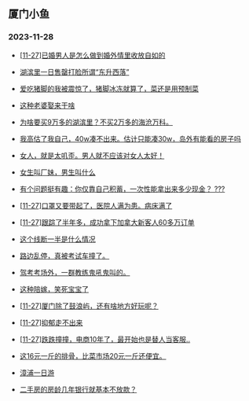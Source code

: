 ## 厦门小鱼 
### 2023-11-28

+ [[11-27]已婚男人是怎么做到婚外情里收放自如的](http://bbs.xmfish.com/read-htm-tid-18112032.html)

+ [湖滨里一日售罄打脸所谓“东升西落”](http://bbs.xmfish.com/read-htm-tid-18111979.html)

+ [爱吃猪脚的我被震惊了，猪脚冰冻就算了，菜还是用预制菜](http://bbs.xmfish.com/read-htm-tid-18112148.html)

+ [这种老婆娶来干啥](http://bbs.xmfish.com/read-htm-tid-18112177.html)

+ [为啥要买9万多的湖滨里？不买2万多的海沧万科。](http://bbs.xmfish.com/read-htm-tid-18112182.html)

+ [我高估了我自己，40w凑不出来。估计只能凑30w，岛外有能看的房子吗](http://bbs.xmfish.com/read-htm-tid-18112279.html)

+ [女人，就是太叽歪。男人就不应该对女人太好！](http://bbs.xmfish.com/read-htm-tid-18112191.html)

+ [女生叫厂妹，男生叫什么](http://bbs.xmfish.com/read-htm-tid-18112179.html)

+ [有个问题挺有趣：你仅靠自己积蓄，一次性能拿出来多少现金？ ???](http://bbs.xmfish.com/read-htm-tid-18112013.html)

+ [[11-27]口罩又要带起了，医院人满为患。病床满了](http://bbs.xmfish.com/read-htm-tid-18112302.html)

+ [[11-27]跟踪了半年多，成功拿下加拿大新客人60多万订单](http://bbs.xmfish.com/read-htm-tid-18112347.html)

+ [这个线断一半是什么情况](http://bbs.xmfish.com/read-htm-tid-18112274.html)

+ [路边乱停，真被考试车撞了。](http://bbs.xmfish.com/read-htm-tid-18112260.html)

+ [驾考考场外，一群教练鬼吼鬼叫的。](http://bbs.xmfish.com/read-htm-tid-18112208.html)

+ [这种陪嫁，笑死宝宝了](http://bbs.xmfish.com/read-htm-tid-18112468.html)

+ [[11-27]厦门除了鼓浪屿，还有啥地方好玩呢？](http://bbs.xmfish.com/read-htm-tid-18112244.html)

+ [[11-27]抑郁走不出来](http://bbs.xmfish.com/read-htm-tid-18112510.html)

+ [[11-27]跌跌撞撞，电商10年了，最开始也是替人当客服..](http://bbs.xmfish.com/read-htm-tid-18112449.html)

+ [这16元一斤的排骨，比菜市场20元一斤还便宜。](http://bbs.xmfish.com/read-htm-tid-18112455.html)

+ [漳浦一日游](http://bbs.xmfish.com/read-htm-tid-18112377.html)

+ [二手房的房龄几年银行就基本不放款？](http://bbs.xmfish.com/read-htm-tid-18112365.html)

